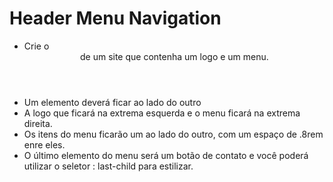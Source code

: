 # Header Menu Navigation

- Crie o <header> de um site que contenha um logo e um menu.
- Um elemento deverá ficar ao lado do outro
- A logo que ficará na extrema esquerda e o menu ficará na extrema direita.
- Os itens do menu ficarão um ao lado do outro, com um espaço de .8rem enre eles.
- O último elemento do menu será um botão de contato e você poderá utilizar o seletor : last-child para estilizar.

